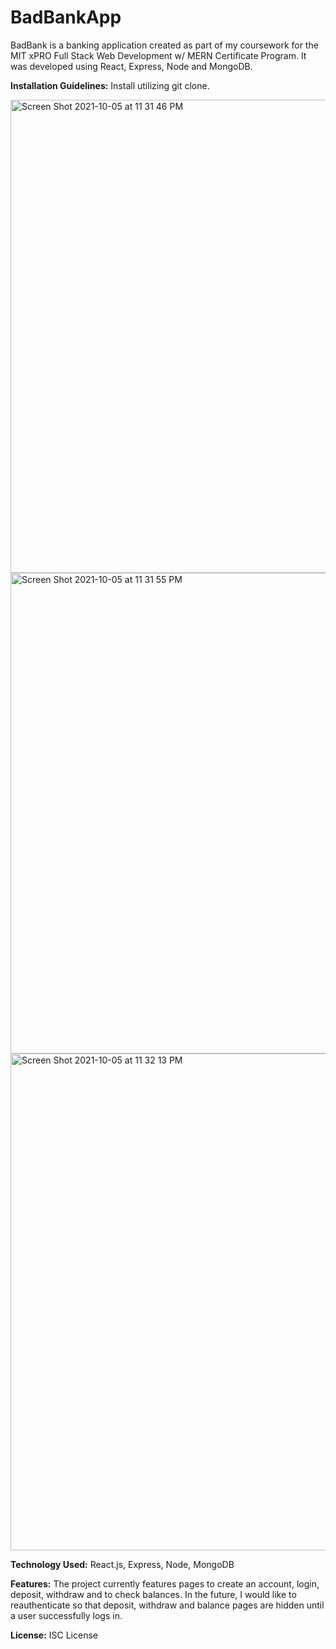 # BadBankApp
BadBank is a banking application created as part of my coursework for the MIT xPRO Full Stack Web Development w/ MERN Certificate Program. It was developed using React, Express, Node and MongoDB.

**Installation Guidelines:** Install utilizing git clone. 

<img width="757" alt="Screen Shot 2021-10-05 at 11 31 46 PM" src="https://user-images.githubusercontent.com/45735996/136136813-97132379-d449-4ccd-96bc-223976e5041c.png">

<img width="769" alt="Screen Shot 2021-10-05 at 11 31 55 PM" src="https://user-images.githubusercontent.com/45735996/136136820-b204c1d9-f0dc-4b77-942f-c81866c6862f.png">

<img width="795" alt="Screen Shot 2021-10-05 at 11 32 13 PM" src="https://user-images.githubusercontent.com/45735996/136136826-e3a85d2f-79c3-4b9b-98a2-7001fdd7b794.png">

**Technology Used:** React.js, Express, Node, MongoDB 

**Features:** The project currently features pages to create an account, login, deposit, withdraw and to check balances. In the future, I would like to reauthenticate so that deposit, withdraw and balance pages are hidden until a user successfully logs in.

**License:** ISC License

